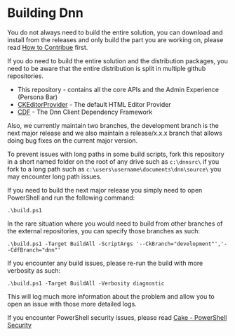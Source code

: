 # Building Dnn

You do not always need to build the entire solution, you can download and install from the releases and only build the part you are working on, please read [How to Contribue](CONTRIBUTING.md) first.

If you do need to build the entire solution and the distribution packages, you need to be aware that the entire distribution is split in multiple github repositories.
* This repository - contains all the core APIs and the Admin Experience (Persona Bar)
* [CKEditorProvider](https://github.com/DNN-Connect/CKEditorProvider) - The default HTML Editor Provider
* [CDF](https://github.com/dnnsoftware/ClientDependency) - The Dnn Client Dependency Framework

Also, we currently maintain two branches, the development branch is the next major release and we also maintain a release/x.x.x branch that allows doing bug fixes on the current major version.

To prevent issues with long paths in some build scripts, fork this repository in a short named folder on the root of any drive such as `c:\dnnsrc\` if you fork to a long path such as `c:\users\username\documents\dnn\source\` you may encounter long path issues.

If you need to build the next major release you simply need to open PowerShell and run the following command:
```
.\build.ps1
```

In the rare situation where you would need to build from other branches of the external repositories, you can specify those branches as such:
```
.\build.ps1 -Target BuildAll -ScriptArgs '--CkBranch="development"','--CdfBranch="dnn"'
```

If you encounter any build issues, please re-run the build with more verbosity as such:
```
.\build.ps1 -Target BuildAll -Verbosity diagnostic
```
This will log much more information about the problem and allow you to open an issue with those more detailed logs.

If you encounter PowerShell security issues, please read [Cake - PowerShell Security](https://cakebuild.net/docs/tutorials/powershell-security)